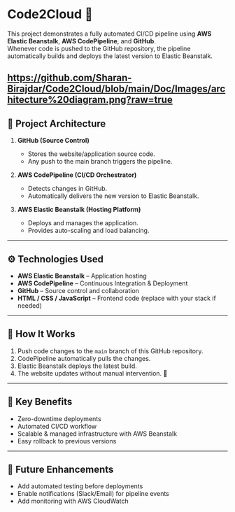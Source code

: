 # Code2Cloud 🚀

This project demonstrates a fully automated CI/CD pipeline using **AWS Elastic Beanstalk**, **AWS CodePipeline**, and **GitHub**.  
Whenever code is pushed to the GitHub repository, the pipeline automatically builds and deploys the latest version to Elastic Beanstalk.

https://github.com/Sharan-Birajdar/Code2Cloud/blob/main/Doc/Images/architecture%20diagram.png?raw=true
---

## 🔧 Project Architecture

1. **GitHub (Source Control)**
   - Stores the website/application source code.
   - Any push to the main branch triggers the pipeline.

2. **AWS CodePipeline (CI/CD Orchestrator)**
   - Detects changes in GitHub.
   - Automatically delivers the new version to Elastic Beanstalk.

3. **AWS Elastic Beanstalk (Hosting Platform)**
   - Deploys and manages the application.
   - Provides auto-scaling and load balancing.

---

## ⚙️ Technologies Used

- **AWS Elastic Beanstalk** – Application hosting  
- **AWS CodePipeline** – Continuous Integration & Deployment  
- **GitHub** – Source control and collaboration  
- **HTML / CSS / JavaScript** – Frontend code (replace with your stack if needed)  

---

## 🚀 How It Works

1. Push code changes to the `main` branch of this GitHub repository.  
2. CodePipeline automatically pulls the changes.  
3. Elastic Beanstalk deploys the latest build.  
4. The website updates without manual intervention. 🎉  

---

## 🔑 Key Benefits

- Zero-downtime deployments  
- Automated CI/CD workflow  
- Scalable & managed infrastructure with AWS Beanstalk  
- Easy rollback to previous versions  

---

## 📝 Future Enhancements

- Add automated testing before deployments  
- Enable notifications (Slack/Email) for pipeline events  
- Add monitoring with AWS CloudWatch  


